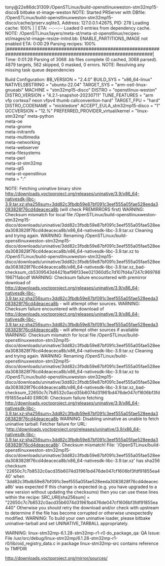 tony@22e86dc31309:/OpenSTLinux/build-openstlinuxweston-stm32mp15-disco$ bitbake st-image-weston
NOTE: Started PRServer with DBfile: /OpenSTLinux/build-openstlinuxweston-stm32mp15-disco/cache/prserv.sqlite3, Address: 127.0.0.1:42675, PID: 278
Loading cache: 100% |                                                                                                               | ETA:  --:--:--
Loaded 0 entries from dependency cache.
NOTE: /OpenSTLinux/layers/meta-st/meta-st-openstlinux/recipes-st/images/st-image-resize-initrd.bb: ENABLE_PARTITIONS_IMAGE not enabled ETA:  0:00:29
Parsing recipes: 100% |##############################################################################################################| Time: 0:01:28
Parsing of 3068 .bb files complete (0 cached, 3068 parsed). 4879 targets, 562 skipped, 0 masked, 0 errors.
NOTE: Resolving any missing task queue dependencies

Build Configuration:
BB_VERSION           = "2.4.0"
BUILD_SYS            = "x86_64-linux"
NATIVELSBSTRING      = "ubuntu-22.04"
TARGET_SYS           = "arm-ostl-linux-gnueabi"
MACHINE              = "stm32mp15-disco"
DISTRO               = "openstlinux-weston"
DISTRO_VERSION       = "4.2.1-snapshot-20230711"
TUNE_FEATURES        = "arm vfp cortexa7 neon vfpv4 thumb callconvention-hard"
TARGET_FPU           = "hard"
DISTRO_CODENAME      = "mickledore"
ACCEPT_EULA_stm32mp15-disco = "1"
GCCVERSION           = "12.%"
PREFERRED_PROVIDER_virtual/kernel = "linux-stm32mp"
meta-python          
meta-oe              
meta-gnome           
meta-initramfs       
meta-multimedia      
meta-networking      
meta-webserver       
meta-filesystems     
meta-perl            
meta-st-stm32mp      
meta-qt5             
meta-st-openstlinux  
meta                 = "<unknown>:<unknown>"



NOTE: Fetching uninative binary shim http://downloads.yoctoproject.org/releases/uninative/3.9/x86_64-nativesdk-libc-3.9.tar.xz;sha256sum=3dd82c3fbdb59e87bf091c3eef555a05fae528eeda3083828f76cd4deaceca8b (will check PREMIRRORS first)
WARNING: Checksum mismatch for local file /OpenSTLinux/build-openstlinuxweston-stm32mp15-disco/downloads/uninative/3dd82c3fbdb59e87bf091c3eef555a05fae528eeda3083828f76cd4deaceca8b/x86_64-nativesdk-libc-3.9.tar.xz
Cleaning and trying again.
WARNING: Renaming /OpenSTLinux/build-openstlinuxweston-stm32mp15-disco/downloads/uninative/3dd82c3fbdb59e87bf091c3eef555a05fae528eeda3083828f76cd4deaceca8b/x86_64-nativesdk-libc-3.9.tar.xz to /OpenSTLinux/build-openstlinuxweston-stm32mp15-disco/downloads/uninative/3dd82c3fbdb59e87bf091c3eef555a05fae528eeda3083828f76cd4deaceca8b/x86_64-nativesdk-libc-3.9.tar.xz_bad-checksum_cb5309543d4421baf96f33ee021360d5c7d107fd4a7247c969788196711abcdf
WARNING: Checksum failure encountered with premirror download of http://downloads.yoctoproject.org/releases/uninative/3.9/x86_64-nativesdk-libc-3.9.tar.xz;sha256sum=3dd82c3fbdb59e87bf091c3eef555a05fae528eeda3083828f76cd4deaceca8b - will attempt other sources.
WARNING: Checksum failure encountered with download of http://downloads.yoctoproject.org/releases/uninative/3.9/x86_64-nativesdk-libc-3.9.tar.xz;sha256sum=3dd82c3fbdb59e87bf091c3eef555a05fae528eeda3083828f76cd4deaceca8b - will attempt other sources if available
WARNING: Checksum mismatch for local file /OpenSTLinux/build-openstlinuxweston-stm32mp15-disco/downloads/uninative/3dd82c3fbdb59e87bf091c3eef555a05fae528eeda3083828f76cd4deaceca8b/x86_64-nativesdk-libc-3.9.tar.xz
Cleaning and trying again.
WARNING: Renaming /OpenSTLinux/build-openstlinuxweston-stm32mp15-disco/downloads/uninative/3dd82c3fbdb59e87bf091c3eef555a05fae528eeda3083828f76cd4deaceca8b/x86_64-nativesdk-libc-3.9.tar.xz to /OpenSTLinux/build-openstlinuxweston-stm32mp15-disco/downloads/uninative/3dd82c3fbdb59e87bf091c3eef555a05fae528eeda3083828f76cd4deaceca8b/x86_64-nativesdk-libc-3.9.tar.xz_bad-checksum_22650c7c7b8532c0acd35b6074d31961bd476de047cf1606bf3fdf91855ea440
ERROR: Checksum failure fetching http://downloads.yoctoproject.org/releases/uninative/3.9/x86_64-nativesdk-libc-3.9.tar.xz;sha256sum=3dd82c3fbdb59e87bf091c3eef555a05fae528eeda3083828f76cd4deaceca8b
WARNING: Disabling uninative as unable to fetch uninative tarball: Fetcher failure for URL: 'http://downloads.yoctoproject.org/releases/uninative/3.9/x86_64-nativesdk-libc-3.9.tar.xz;sha256sum=3dd82c3fbdb59e87bf091c3eef555a05fae528eeda3083828f76cd4deaceca8b'. Checksum mismatch!
File: '/OpenSTLinux/build-openstlinuxweston-stm32mp15-disco/downloads/uninative/3dd82c3fbdb59e87bf091c3eef555a05fae528eeda3083828f76cd4deaceca8b/x86_64-nativesdk-libc-3.9.tar.xz' has sha256 checksum '22650c7c7b8532c0acd35b6074d31961bd476de047cf1606bf3fdf91855ea440' when '3dd82c3fbdb59e87bf091c3eef555a05fae528eeda3083828f76cd4deaceca8b' was expected
If this change is expected (e.g. you have upgraded to a new version without updating the checksums) then you can use these lines within the recipe:
SRC_URI[sha256sum] = "22650c7c7b8532c0acd35b6074d31961bd476de047cf1606bf3fdf91855ea440"
Otherwise you should retry the download and/or check with upstream to determine if the file has become corrupted or otherwise unexpectedly modified.
WARNING: To build your own uninative loader, please bitbake uninative-tarball and set UNINATIVE_TARBALL appropriately.


WARNING: linux-stm32mp-6.1.28-stm32mp-r1-r0 do_package_qa: QA Issue: File /usr/src/debug/linux-stm32mp/6.1.28-stm32mp-r1-r0/lib/oid_registry_data.c in package linux-stm32mp-src contains reference to TMPDIR


http://downloads.yoctoproject.org/mirror/sources/



